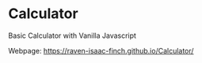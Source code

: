 # Calculator
Basic Calculator with Vanilla Javascript

Webpage: https://raven-isaac-finch.github.io/Calculator/
